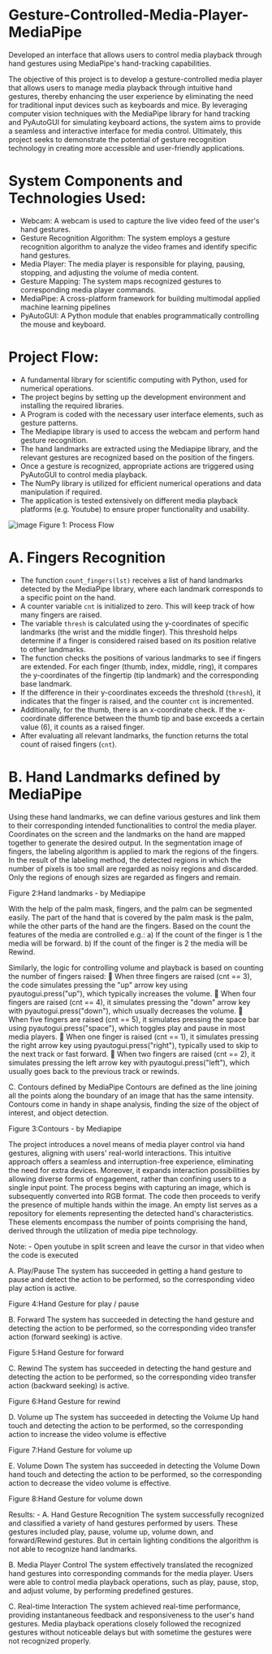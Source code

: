# Gesture-Controlled-Media-Player-MediaPipe
Developed an interface that allows users to control media playback through hand gestures using MediaPipe's hand-tracking capabilities.

The objective of this project is to develop a gesture-controlled media player that allows users to manage media playback through intuitive hand gestures, thereby enhancing the user experience by eliminating the need for traditional input devices such as keyboards and mice. By leveraging computer vision techniques with the MediaPipe library for hand tracking and PyAutoGUI for simulating keyboard actions, the system aims to provide a seamless and interactive interface for media control. Ultimately, this project seeks to demonstrate the potential of gesture recognition technology in creating more accessible and user-friendly applications.

# System Components and Technologies Used: 
- Webcam: A webcam is used to capture the live video feed of the user's hand gestures.  
- Gesture Recognition Algorithm: The system employs a gesture recognition algorithm to analyze the video frames and identify specific hand gestures.  
- Media Player: The media player is responsible for playing, pausing, stopping, and adjusting the volume of media content.  
- Gesture Mapping: The system maps recognized gestures to corresponding media player commands.  
- MediaPipe: A cross-platform framework for building multimodal applied machine learning pipelines 
- PyAutoGUI: A Python module that enables programmatically controlling the mouse and keyboard.

# Project Flow:  
- A fundamental library for scientific computing with Python, used for numerical operations.  
- The project begins by setting up the development environment and installing the required libraries.  
- A Program is coded with the necessary user interface elements, such as gesture patterns.
- The Mediapipe library is used to access the webcam and perform hand gesture recognition. 
- The hand landmarks are extracted using the Mediapipe library, and the relevant gestures are recognized based on the position of the fingers.  
- Once a gesture is recognized, appropriate actions are triggered using PyAutoGUI to control media playback.  
- The NumPy library is utilized for efficient numerical operations and data manipulation if required.  
- The application is tested extensively on different media playback platforms (e.g. Youtube) to ensure proper functionality and usability.

 ![image](https://github.com/user-attachments/assets/4f519fdc-3e9d-45a3-9a4b-86201cb7c35a)
Figure 1: Process Flow

# A. Fingers Recognition 
- The function `count_fingers(lst)` receives a list of hand landmarks detected by the MediaPipe library, where each landmark corresponds to a specific point on the hand.
- A counter variable `cnt` is initialized to zero. This will keep track of how many fingers are raised.
- The variable `thresh` is calculated using the y-coordinates of specific landmarks (the wrist and the middle finger). This threshold helps determine if a finger is considered raised based on its position relative to other landmarks.
- The function checks the positions of various landmarks to see if fingers are extended. For each finger (thumb, index, middle, ring), it compares the y-coordinates of the fingertip (tip landmark) and the corresponding base landmark.
- If the difference in their y-coordinates exceeds the threshold (`thresh`), it indicates that the finger is raised, and the counter `cnt` is incremented.
- Additionally, for the thumb, there is an x-coordinate check. If the x-coordinate difference between the thumb tip and base exceeds a certain value (6), it counts as a raised finger.
- After evaluating all relevant landmarks, the function returns the total count of raised fingers (`cnt`).


# B. Hand Landmarks defined by MediaPipe 
Using these hand landmarks, we can define various gestures and link them to their corresponding intended functionalities to control the media player. Coordinates on the screen and the landmarks on the hand are mapped together to generate the desired output. 
In the segmentation image of fingers, the labeling algorithm is applied to mark the regions of the fingers. In the result of the labeling method, the detected regions in which the number of pixels is too small are regarded as noisy regions and discarded. Only the regions of enough sizes are regarded as fingers and remain.

 
Figure 2:Hand landmarks - by Mediapipe

With the help of the palm mask, fingers, and the palm can be segmented easily. The part of the hand that is covered by the palm mask is the palm, while the other parts of the hand are the fingers. Based on the count the features of the media are controlled 
e.g.: 
a) If the count of the finger is 1 the media will be forward. 
b) If the count of the finger is 2 the media will be Rewind. 
 
Similarly, the logic for controlling volume and playback is based on counting the number of fingers raised:
	When three fingers are raised (cnt == 3), the code simulates pressing the "up" arrow key using pyautogui.press("up"), which typically increases the volume.
	When four fingers are raised (cnt == 4), it simulates pressing the "down" arrow key with pyautogui.press("down"), which usually decreases the volume.
	When five fingers are raised (cnt == 5), it simulates pressing the space bar using pyautogui.press("space"), which toggles play and pause in most media players.
	When one finger is raised (cnt == 1), it simulates pressing the right arrow key using pyautogui.press("right"), typically used to skip to the next track or fast forward.
	When two fingers are raised (cnt == 2), it simulates pressing the left arrow key with pyautogui.press("left"), which usually goes back to the previous track or rewinds.


C. Contours defined by MediaPipe
Contours are defined as the line joining all the points along the boundary of an image that has the same intensity. Contours come in handy in shape analysis, finding the size of the object of interest, and object detection.

               
Figure 3:Contours - by Mediapipe

The project introduces a novel means of media player control via hand gestures, aligning with users' real-world interactions. This intuitive approach offers a seamless and interruption-free experience, eliminating the need for extra devices. Moreover, it expands interaction possibilities by allowing diverse forms of engagement, rather than confining users to a single input point. The process begins with capturing an image, which is subsequently converted into RGB format. The code then proceeds to verify the presence of multiple hands within the image. An empty list serves as a repository for elements representing the detected hand's characteristics. These elements encompass the number of points comprising the hand, derived through the utilization of media pipe technology. 

Note: - Open youtube in split screen and leave the cursor in that video when the code is executed

A. Play/Pause 
The system has succeeded in getting a hand gesture to pause and detect the action to be performed, so the corresponding video play action is active.

 
Figure 4:Hand Gesture for play / pause


B. Forward 
The system has succeeded in detecting the hand gesture and detecting the action to be performed, so the corresponding video transfer action (forward seeking) is active.

 
Figure 5:Hand Gesture for forward


C. Rewind 
The system has succeeded in detecting the hand gesture and detecting the action to be performed, so the corresponding video transfer action (backward seeking) is active.

 
Figure 6:Hand Gesture for rewind



D. Volume up 
The system has succeeded in detecting the Volume Up hand touch and detecting the action to be performed, so the corresponding action to increase the video volume is effective

 
Figure 7:Hand Gesture for volume up


E. Volume Down 
The system has succeeded in detecting the Volume Down hand touch and detecting the action to be performed, so the corresponding action to decrease the video volume is effective.

 
Figure 8:Hand Gesture for volume down



Results: -
A. Hand Gesture Recognition 
The system successfully recognized and classified a variety of hand gestures performed by users. These gestures included play, pause, volume up, volume down, and forward/Rewind gestures. But in certain lighting conditions the algorithm is not able to recognize hand landmarks.
 
B. Media Player Control 
The system effectively translated the recognized hand gestures into corresponding commands for the media player. Users were able to control media playback operations, such as play, pause, stop, and adjust volume, by performing predefined gestures.

C. Real-time Interaction 
The system achieved real-time performance, providing instantaneous feedback and responsiveness to the user's hand gestures. Media playback operations closely followed the recognized gestures without noticeable delays but with sometime the gestures were not recognized properly.
